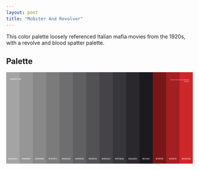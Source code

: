 ```yaml
---
layout: post
title: "Mobster And Revolver"
---
```

This color palette loosely referenced Italian mafia movies from the 1920s, with a revolve and blood spatter palette.

## Palette
![Mobster And The Revolver](https://github.com/LWFlouisa/PinPalette/blob/main/Images/MonbsterSelectiveColor.png?raw=true)
